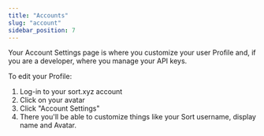 ```yaml
---
title: "Accounts"
slug: "account"
sidebar_position: 7
---
```

Your Account Settings page is where you customize your user Profile and, if you are a developer, where you manage your API keys.

To edit your Profile:

1. Log-in to your sort.xyz account
2. Click on your avatar
3. Click "Account Settings"
4. There you'll be able to customize things like your Sort username, display name and Avatar.
